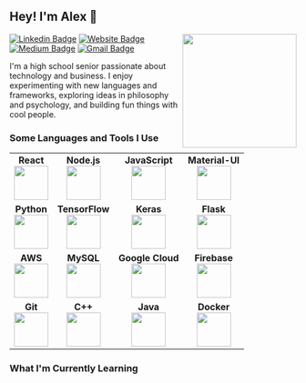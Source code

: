 ## Hey! I'm Alex 👋

<img align='right' src='https://alexyu.ca/files/image.svg' width='200px' />

[![Linkedin Badge](https://img.shields.io/badge/-alexjy-blue?style=flat&logo=Linkedin&logoColor=white&link=https://www.linkedin.com/in/alexjy)](https://www.linkedin.com/in/alexjy)
[![Website Badge](https://img.shields.io/badge/-alexyu.ca-E34F26?style=flat&logo=HTML5&logoColor=white&link=https://alexyu.ca)](https://alexyu.ca)
[![Medium Badge](https://img.shields.io/badge/-@alexjy-000000?style=flat&labelColor=000000&logo=Medium&link=https://medium.com/@alexjy)](https://medium.com/@alexjy)
[![Gmail Badge](https://img.shields.io/badge/-alex@alexyu.ca-D14836?style=flat&logo=Gmail&logoColor=white&link=mailto:alex@alexyu.ca)](mailto:alex@alexyu.ca)

I'm a high school senior passionate about technology and business. I enjoy experimenting with new languages and frameworks, exploring ideas in philosophy and psychology, and building fun things with cool people.

### Some Languages and Tools I Use

<table>
<tr>
<td align="center">
<span><b><center>React</center></b></span> 
<img height=60px src="https://simpleicons.org/icons/react.svg"> 
</td>
<td align="center">
<span><b><center>Node.js</center></b></span> 
<img height=60px src="https://simpleicons.org/icons/node-dot-js.svg"> 
</td>
<td align="center">
<span><b><center>JavaScript</center></b></span> 
<img height=60px src="https://simpleicons.org/icons/javascript.svg"> 
</td>
<td align="center">
<span><b><center>Material-UI</center></b></span> 
<img height=60px src="https://simpleicons.org/icons/material-ui.svg"> 
</td>
</tr>
<tr>
<td align="center">
<span><b><center>Python</center></b></span> 
<img height=60px src="https://simpleicons.org/icons/python.svg"> 
</td>
<td align="center">
<span><b><center>TensorFlow</center></b></span> 
<img height=60px src="https://simpleicons.org/icons/tensorflow.svg"> 
</td>
<td align="center">
<span><b><center>Keras</center></b></span> 
<img height=60px src="https://simpleicons.org/icons/keras.svg"> 
</td>
<td align="center">
<span><b><center>Flask</center></b></span> 
<img height=60px src="https://simpleicons.org/icons/flask.svg"> 
</td>
</tr>
<tr>
<td align="center">
<span><b><center>AWS</center></b></span> 
<img height=60px src="https://simpleicons.org/icons/amazonaws.svg"> 
</td>
<td align="center">
<span><b><center>MySQL</center></b></span> 
<img height=60px src="https://simpleicons.org/icons/mysql.svg"> 
</td>
<td align="center">
<span><b><center>Google Cloud</center></b></span> 
<img height=60px src="https://simpleicons.org/icons/googlecloud.svg"> 
</td>
<td align="center">
<span><b><center>Firebase</center></b></span> 
<img height=60px src="https://simpleicons.org/icons/firebase.svg"> 
</td>
</tr>
<tr>
<td align="center">
<span><b><center>Git</center></b></span> 
<img height=60px src="https://simpleicons.org/icons/git.svg"> 
</td>
<td align="center">
<span><b><center>C++</center></b></span> 
<img height=60px src="https://simpleicons.org/icons/cplusplus.svg"> 
</td>
<td align="center">
<span><b><center>Java</center></b></span> 
<img height=60px src="https://simpleicons.org/icons/java.svg"> 
</td>
<td align="center">
<span><b><center>Docker</center></b></span> 
<img height=60px src="https://simpleicons.org/icons/docker.svg"> 
</td>
</tr>
</table>

### What I'm Currently Learning

<!--**uyxela/uyxela** is a ✨ _special_ ✨ repository because its `README.md` (this file) appears on your GitHub profile.

Here are some ideas to get you started:

- 🔭 I’m currently working on ...
- 🌱 I’m currently learning ...
- 👯 I’m looking to collaborate on ...
- 🤔 I’m looking for help with ...
- 💬 Ask me about ...
- 📫 How to reach me: ...
- 😄 Pronouns: ...
- ⚡ Fun fact: ...
-->
